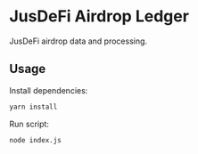 # JusDeFi Airdrop Ledger

JusDeFi airdrop data and processing.

## Usage

Install dependencies:

```bash
yarn install
```

Run script:

```bash
node index.js
```
